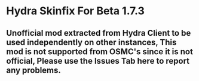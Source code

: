 # Hydra Skinfix For Beta 1.7.3 #
## Unofficial mod extracted from Hydra Client to be used independently on other instances, This mod is not supported from OSMC's since it is not official, Please use the Issues Tab here to report any problems. ##
